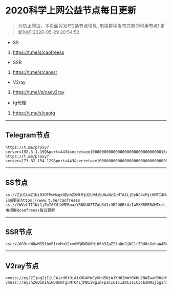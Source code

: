 
# 2020科学上网公益节点每日更新

>为防止爬虫，本页面只发布2条节点信息 ,电报群中发布完整的可用节点!
更新时间:2020-05-29 20:54:52

- SS     
1. https://t.me/s/caofreess
- SSR
1. https://t.me/s/caossr
- V2ray
1. https://t.me//s/caov2ray
- tg代理
1. https://t.me/s/caotg
----------


## Telegram节点

```
https://t.me/proxy?server=192.3.1.199&port=443&secret=ee100000000000000000000000000000016e6f64656a732e6f7267
https://t.me/proxy?server=173.82.154.129&port=443&secret=ee100000000000000000000000000000016e6f64656a732e6f7267
```

----------


## SS节点

```
ss://ZjU1LmZ1bi03OTMwMzgxODphZXMtMjU2LWdjbUAxNzIuMTA1LjEyNC4xMjc6MTI4MzE=#订阅更新https://www.t.me/caofreess
ss://YWVzLTI1Ni1jZmI6ZUlXMERuazY5NDU0ZTZuU3d1c3B2OURtUzIwMXRRMERAMTczLjI1NS4yNTEuMjQ2OjgwOTc=#电报群@caofreess每日更新

```
----------


## SSR节点

```
ssr://dG9reW8wMS51bmRlcmMuY2xvdWQ6NDU0NjU6b3JpZ2luOnJjNC1tZDU6cGxhaW46WmpaeVRHUnIvP29iZnNwYXJhbT0mcHJvdG9wYXJhbT0mcmVtYXJrcz02SzZpNlppRjVwdTA1cGF3YUhSMGNITTZMeTkzZDNjdWRDNXRaUzlqWVc5emMzST0mZ3JvdXA9Nks2aTZaaUY1cHUwNXBhd2FIUjBjSE02THk5M2QzY3VkQzV0WlM5allXOXpjM0k9

```
----------



## V2ray节点
```
vmess://eyJ2IjogIjIiLCAicHMiOiAiXHU4YmEyXHU5NjA1XHU2NmY0XHU2NWIwaHR0cHM6Ly93d3cudC5tZS9jYW92MnJheSIsICJhZGQiOiAid2VuZWVkZnJlZWRvbS5tbCIsICJwb3J0IjogIjQ0MyIsICJpZCI6ICJiZGM4MDBjOC1hMTZlLTExZWEtYjc0Yy01NjAwMDJjYjMxMjQiLCAiYWlkIjogIjQ2IiwgIm5ldCI6ICJ3cyIsICJ0eXBlIjogIm5vbmUiLCAiaG9zdCI6ICJ3ZW5lZWRmcmVlZG9tLm1sIiwgInBhdGgiOiAiL3Q3YVRVOHZYLyIsICJ0bHMiOiAidGxzIn0=
vmess://eyJhZGQiOiAiNDUuNTguMTQ4LjM0IiwgImFpZCI6ICI2NCIsICJob3N0IjogInd3dy4zNzIyMjMyLnh5eiIsICJpZCI6ICI0MTgwNDhhZi1hMjkzLTRiOTktOWIwYy05OGNhMzU4MGRkMjMiLCAibmV0IjogIndzIiwgInBhdGgiOiAiL2Zvb3RlcnMiLCAicG9ydCI6ICI0NDMiLCAicHMiOiAiXHU4YmEyXHU5NjA1XHU2NmY0XHU2NWIwaHR0cHM6Ly93d3cudC5tZS9jYW92MnJheSIsICJ0bHMiOiAidGxzIiwgInR5cGUiOiAibm9uZSIsICJ2IjogIjIifQ==

```



